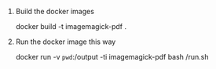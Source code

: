 1. Build the docker images

    docker build  -t imagemagick-pdf .


2. Run the docker image this way

    docker run -v `pwd`:/output -ti imagemagick-pdf  bash /run.sh 
